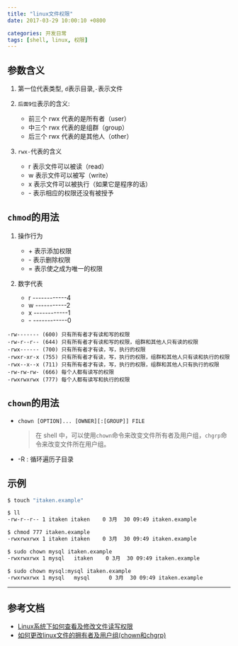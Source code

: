 ```yaml
---
title: "linux文件权限"
date: 2017-03-29 10:00:10 +0800

categories: 开发日常
tags: [shell, linux, 权限]
---
```


## 参数含义

1. 第一位代表类型, `d`表示目录,`-`表示文件

1. `后面9位`表示的含义:
    - 前三个 rwx 代表的是所有者（user）
    - 中三个 rwx 代表的是组群（group）
    - 后三个 rwx 代表的是其他人（other）

1. `rwx-`代表的含义
    * r 表示文件可以被读（read）
    * w 表示文件可以被写（write）
    * x 表示文件可以被执行（如果它是程序的话）
    * \- 表示相应的权限还没有被授予

## `chmod`**的用法**

1. 操作行为
    * \+ 表示添加权限
    * \- 表示删除权限
    * = 表示使之成为唯一的权限

1. 数字代表
    - r ------------4
    - w -----------2
    - x ------------1
    - \- ------------0

```
-rw------- (600) 只有所有者才有读和写的权限
-rw-r--r-- (644) 只有所有者才有读和写的权限，组群和其他人只有读的权限
-rwx------ (700) 只有所有者才有读，写，执行的权限
-rwxr-xr-x (755) 只有所有者才有读，写，执行的权限，组群和其他人只有读和执行的权限
-rwx--x--x (711) 只有所有者才有读，写，执行的权限，组群和其他人只有执行的权限
-rw-rw-rw- (666) 每个人都有读写的权限
-rwxrwxrwx (777) 每个人都有读写和执行的权限
```

## `chown`**的用法**
- `chown [OPTION]... [OWNER][:[GROUP]] FILE`

    >在 shell 中，可以使用`chown`命令来改变文件所有者及用户组，`chgrp`命令来改变文件所在用户组。

- -R : 循环遍历子目录

## **示例**

```bash
$ touch "itaken.example"

$ ll
-rw-r--r-- 1 itaken itaken    0 3月  30 09:49 itaken.example

$ chmod 777 itaken.example
-rwxrwxrwx 1 itaken itaken    0 3月  30 09:49 itaken.example

$ sudo chown mysql itaken.example
-rwxrwxrwx 1 mysql   itaken    0 3月  30 09:49 itaken.example

$ sudo chown mysql:mysql itaken.example
-rwxrwxrwx 1 mysql   mysql      0 3月  30 09:49 itaken.example
```

---
## 参考文档
- [Linux系统下如何查看及修改文件读写权限](http://www.cnblogs.com/CgenJ/archive/2011/07/28/2119454.html)
- [如何更改linux文件的拥有者及用户组(chown和chgrp)](http://blog.sina.com.cn/s/blog_7e4ac8b50101dybj.html)
